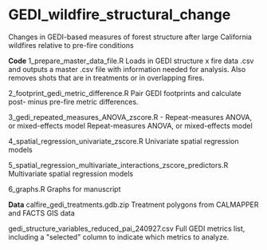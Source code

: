 # GEDI_wildfire_structural_change
 Changes in GEDI-based measures of forest structure after large California wildfires relative to pre-fire conditions

**Code**
1_prepare_master_data_file.R
 Loads in GEDI structure x fire data .csv and outputs a master .csv file with information needed for analysis. Also removes shots that are in treatments or in overlapping fires.

2_footprint_gedi_metric_difference.R
 Pair GEDI footprints and calculate post- minus pre-fire metric differences.

3_gedi_repeated_measures_ANOVA_zscore.R - Repeat-measures ANOVA, or mixed-effects model
 Repeat-measures ANOVA, or mixed-effects model

4_spatial_regression_univariate_zscore.R
 Univariate spatial regression models

5_spatial_regression_multivariate_interactions_zscore_predictors.R
 Multivariate spatial regression models

6_graphs.R
 Graphs for manuscript

 
**Data**
calfire_gedi_treatments.gdb.zip
 Treatment polygons from CALMAPPER and FACTS GIS data
 
gedi_structure_variables_reduced_pai_240927.csv
 Full GEDI metrics list, including a "selected" column to indicate which metrics to analyze.
